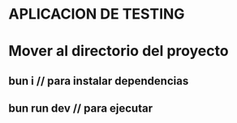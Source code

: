 # APLICACION DE TESTING

# Mover al directorio del proyecto

## bun i // para instalar dependencias

## bun run dev // para ejecutar

